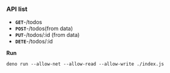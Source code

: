 ### API list
-  **`GET`**-/todos
-  **`POST`**-/todos(from data)
-  **`PUT`**-/todos/:id (from data)
-  **`DETE`**-/todos/:id 

**Run**
```
deno run --allow-net --allow-read --allow-write ./index.js
``` 
